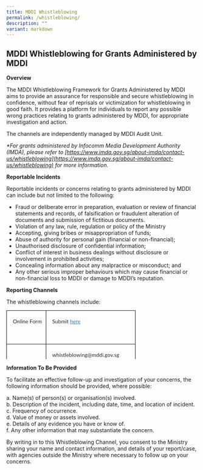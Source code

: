 ```yaml
---
title: MDDI Whistleblowing
permalink: /whistleblowing/
description: ""
variant: markdown
---
```

## MDDI Whistleblowing for Grants Administered by MDDI

**Overview**

The MDDI Whistleblowing Framework for Grants Administered by MDDI aims to provide an assurance for responsible and secure whistleblowing in confidence, without fear of reprisals or victimization for whistleblowing in good faith. It provides a platform for individuals to report any possible wrong practices relating to grants administered by MDDI, for appropriate investigation and action.

The channels are independently managed by MDDI Audit Unit.

*\*For grants administered by Infocomm Media Development Authority (IMDA), please refer to [https://www.imda.gov.sg/about-imda/contact-us/whistleblowing](https://www.imda.gov.sg/about-imda/contact-us/whistleblowing) for more information.*

**Reportable Incidents**  

Reportable incidents or concerns relating to grants administered by MDDI can include but not limited to the following:

* Fraud or deliberate error in preparation, evaluation or review of financial statements and records, of falsification or fraudulent alteration of documents and submission of fictitious documents.  
* Violation of any law, rule, regulation or policy of the Ministry  
* Accepting, giving bribes or misappropriation of funds;  
* Abuse of authority for personal gain (financial or non-financial);  
* Unauthorised disclosure of confidential information;  
* Conflict of interest in business dealings without disclosure or involvement in prohibited activities;  
* Concealing information about any malpractice or misconduct; and  
* Any other serious improper behaviours which may cause financial or non-financial loss to MDDI or damage to MDDI’s reputation.

**Reporting Channels**

The whistleblowing channels include:

<table border="1" style="box-sizing: border-box; font-family: Lato, sans-serif; border-collapse: collapse; outline: 0px !important; color: rgb(33, 37, 41); font-size: 14px; font-style: normal; font-variant-ligatures: normal; font-variant-caps: normal; font-weight: 400; letter-spacing: normal; orphans: 2; text-align: left; text-transform: none; widows: 2; word-spacing: 0px; -webkit-text-stroke-width: 0px; white-space: normal; text-decoration-thickness: initial; text-decoration-style: initial; text-decoration-color: initial; width: 422.889px; border: none; height: 128px;"><tbody style="box-sizing: border-box; font-family: Lato, sans-serif; outline: 0px !important;"><tr style="box-sizing: border-box; font-family: Lato, sans-serif; outline: 0px !important;"><td style="box-sizing: border-box; font-family: Lato, sans-serif; outline: 0px !important; font-size: 14px; border: 1pt solid windowtext; background-image: url(&quot;ia&quot;); background-size: initial; background-origin: initial; background-clip: initial; padding: 13pt 8pt 13pt 12pt;"><p style="box-sizing: border-box; font-family: Lato, sans-serif; margin-top: 0px; margin-bottom: 30px !important; outline: 0px !important; background-color: transparent; color: rgb(42, 42, 42); line-height: 22px; font-size: 14px;">Online Form</p></td><td style="box-sizing: border-box; font-family: Lato, sans-serif; outline: 0px !important; font-size: 14px; border-top: 1pt solid windowtext; border-right: 1pt solid windowtext; border-bottom: 1pt solid windowtext; border-image: initial; border-left: none; background-image: url(&quot;ia&quot;); background-position: initial; background-size: initial; background-repeat: initial; background-attachment: initial; background-origin: initial; background-clip: initial; padding: 12.75pt 7.5pt 12.75pt 12pt;"><p style="box-sizing: border-box; font-family: Lato, sans-serif; margin-top: 0px; margin-bottom: 30px !important; outline: 0px !important; background-color: transparent; color: rgb(42, 42, 42); line-height: 22px; font-size: 14px;">Submit<span> </span><a href="https://go.gov.sg/mddiwhistleblow" style="box-sizing: border-box; font-family: Lato, sans-serif; color: rgb(51, 122, 183); text-decoration: none; background-color: transparent; outline: 0px !important;"><span style="box-sizing: border-box; font-family: Lato, sans-serif; outline: 0px !important; font-style: inherit; font-weight: inherit; font-size: 14px; text-decoration: underline;">here</span></a></p></td></tr><tr style="box-sizing: border-box; font-family: Lato, sans-serif; outline: 0px !important;"><td style="box-sizing: border-box; font-family: Lato, sans-serif; outline: 0px !important; font-size: 14px; border: 1pt solid windowtext; background-image: url(&quot;ia&quot;); background-position: initial; background-size: initial; background-repeat: initial; background-attachment: initial; background-origin: initial; background-clip: initial; padding: 12.75pt 7.5pt 12.75pt 12pt;">Email</td><td style="box-sizing: border-box; font-family: Lato, sans-serif; outline: 0px !important; font-size: 14px; border-top: 1pt solid windowtext; border-right: 1pt solid windowtext; border-bottom: 1pt solid windowtext; border-image: initial; border-left: none; background-image: url(&quot;ia&quot;); background-position: initial; background-size: initial; background-repeat: initial; background-attachment: initial; background-origin: initial; background-clip: initial; padding: 12.75pt 7.5pt 12.75pt 12pt;"><p style="box-sizing: border-box; font-family: Lato, sans-serif; margin-top: 0px; margin-bottom: 30px !important; outline: 0px !important; background-color: transparent; color: rgb(42, 42, 42); line-height: 22px; font-size: 14px;">whistleblowing@mddi.gov.sg</p><p style="box-sizing: border-box; font-family: Lato, sans-serif; margin-top: 0px; margin-bottom: 30px !important; outline: 0px !important; background-color: transparent; color: rgb(42, 42, 42); line-height: 22px; font-size: 14px;">Attention to: <strong style="box-sizing: border-box; font-family: Lato, sans-serif; font-weight: bolder; outline: 0px !important;">Director (Audit Unit)</strong></p></td></tr></tbody></table>

**Information To Be Provided**

To facilitate an effective follow-up and investigation of your concerns, the following information should be provided, where possible:

a. Name(s) of person(s) or organisation(s) involved.  
b. Description of the incident, including date, time, and location of incident.  
c. Frequency of occurrence.  
d. Value of money or assets involved.  
e. Details of any evidence you have or know of.  
f. Any other information that may substantiate the concern.

By writing in to this Whistleblowing Channel, you consent to the Ministry sharing your name and contact information, and details of your report/case, with agencies outside the Ministry where necessary to follow up on your concerns.